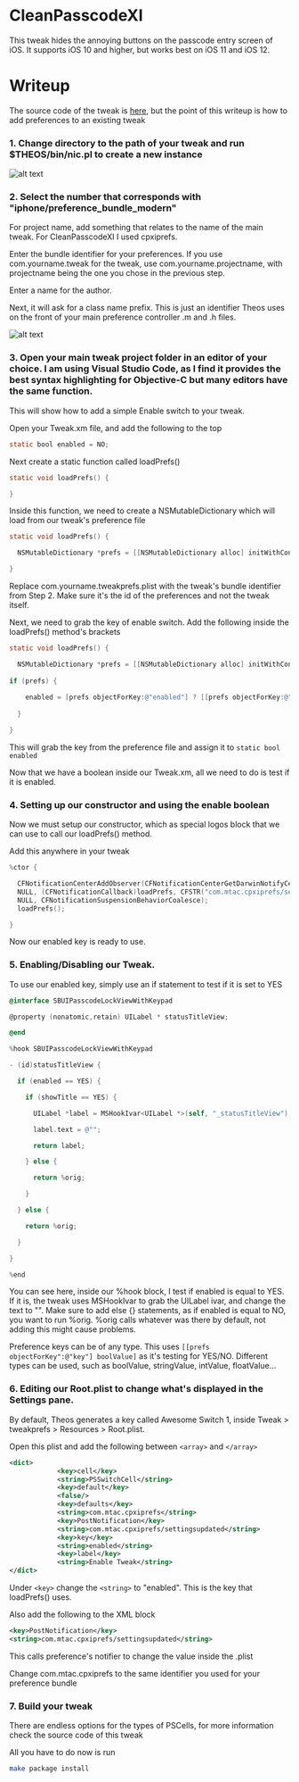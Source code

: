 # CleanPasscodeXI

This tweak hides the annoying buttons on the passcode entry screen of iOS. It supports iOS 10 and higher, but works best on iOS 11 and iOS 12.

# Writeup

The source code of the tweak is [here](https://github.com/MTACS/CleanPasscodeXI/blob/master/Tweak.xm), but the point of this writeup is how to add preferences to an existing tweak

### 1. Change directory to the path of your tweak and run $THEOS/bin/nic.pl to create a new instance

![alt text](https://github.com/MTACS/CleanPasscodeXI/blob/master/images/1.png "")

### 2. Select the number that corresponds with "iphone/preference_bundle_modern"

For project name, add something that relates to the name of the main tweak. For CleanPasscodeXI I used cpxiprefs.

Enter the bundle identifier for your preferences. If you use com.yourname.tweak for the tweak, use com.yourname.projectname, with projectname being the one you chose in the previous step.

Enter a name for the author.

Next, it will ask for a class name prefix. This is just an identifier Theos uses on the front of your main preference controller .m and .h files.

![alt text](https://github.com/MTACS/CleanPasscodeXI/blob/master/images/2.png "")

### 3. Open your main tweak project folder in an editor of your choice. I am using Visual Studio Code, as I find it provides the best syntax highlighting for Objective-C but many editors have the same function.

This will show how to add a simple Enable switch to your tweak.

Open your Tweak.xm file, and add the following to the top

```objective-c
static bool enabled = NO;
```
Next create a static function called loadPrefs()

```objective-c
static void loadPrefs() {

}
```

Inside this function, we need to create a NSMutableDictionary which will load from our tweak's preference file

```objective-c
static void loadPrefs() {

  NSMutableDictionary *prefs = [[NSMutableDictionary alloc] initWithContentsOfFile:[NSHomeDirectory() stringByAppendingPathComponent:@"/Library/PreferenceBundles/com.yourname.tweakprefs.plist"]];

}
```

Replace com.yourname.tweakprefs.plist with the tweak's bundle identifier from Step 2. Make sure it's the id of the preferences and not the tweak itself.

Next, we need to grab the key of enable switch. Add the following inside the loadPrefs() method's brackets

```objective-c
static void loadPrefs() {

  NSMutableDictionary *prefs = [[NSMutableDictionary alloc] initWithContentsOfFile:[NSHomeDirectory() stringByAppendingPathComponent:@"/Library/PreferenceBundles/com.yourname.tweakprefs.plist"]];
  
if (prefs) {
  
    enabled = [prefs objectForKey:@"enabled"] ? [[prefs objectForKey:@"enabled"] boolValue] : enabled;
    
  }

}
```

This will grab the key from the preference file and assign it to `static bool enabled` 

Now that we have a boolean inside our Tweak.xm, all we need to do is test if it is enabled.

### 4. Setting up our constructor and using the enable boolean

Now we must setup our constructor, which as special logos block that we can use to call our loadPrefs() method.

Add this anywhere in your tweak

```objective-c
%ctor {

  CFNotificationCenterAddObserver(CFNotificationCenterGetDarwinNotifyCenter(), 
  NULL, (CFNotificationCallback)loadPrefs, CFSTR("com.mtac.cpxiprefs/settingschanged"), 
  NULL, CFNotificationSuspensionBehaviorCoalesce);
  loadPrefs();

}
```

Now our enabled key is ready to use. 

### 5. Enabling/Disabling our Tweak.

To use our enabled key, simply use an if statement to test if it is set to YES

```objective-c
@interface SBUIPasscodeLockViewWithKeypad

@property (nonatomic,retain) UILabel * statusTitleView;

@end

%hook SBUIPasscodeLockViewWithKeypad

- (id)statusTitleView {

  if (enabled == YES) {

    if (showTitle == YES) {

      UILabel *label = MSHookIvar<UILabel *>(self, "_statusTitleView");

      label.text = @"";

      return label;

    } else {

      return %orig;

    }

  } else {

    return %orig;

  }

}

%end
```

You can see here, inside our %hook block, I test if enabled is equal to YES. If it is, the tweak uses MSHookIvar to grab the UILabel ivar, and change the text to "". Make sure to add else {} statements, as if enabled is equal to NO, you want to run %orig. %orig calls whatever was there by default, not adding this might cause problems.

Preference keys can be of any type. This uses `[[prefs objectForKey":@"key"] boolValue]` as it's testing for YES/NO. Different types can be used, such as boolValue, stringValue, intValue, floatValue...

### 6. Editing our Root.plist to change what's displayed in the Settings pane.

By default, Theos generates a key called Awesome Switch 1, inside Tweak > tweakprefs > Resources > Root.plist.

Open this plist and add the following between `<array>` and `</array>`

```xml
<dict>
			<key>cell</key>
			<string>PSSwitchCell</string>
			<key>default</key>
			<false/>
			<key>defaults</key>
			<string>com.mtac.cpxiprefs</string>
			<key>PostNotification</key>
			<string>com.mtac.cpxiprefs/settingsupdated</string>
			<key>key</key>
			<string>enabled</string>
			<key>label</key>
			<string>Enable Tweak</string>
</dict>
```

Under `<key>` change the `<string>` to "enabled". This is the key that loadPrefs() uses.

Also add the following to the XML block

```xml
<key>PostNotification</key>
<string>com.mtac.cpxiprefs/settingsupdated</string>
```

This calls preference's notifier to change the value inside the .plist

Change com.mtac.cpxiprefs to the same identifier you used for your preference bundle

### 7. Build your tweak

There are endless options for the types of PSCells, for more information check the source code of this tweak

All you have to do now is run

```bash
make package install
```
